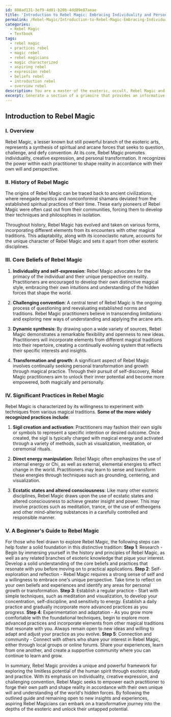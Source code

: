 ```yaml
---
id: 888ad131-3ef9-4d01-b20b-4dd89e87aeae
title: 'Introduction to Rebel Magic: Embracing Individuality and Personal Transformation'
permalink: /Rebel-Magic/Introduction-to-Rebel-Magic-Embracing-Individuality-and-Personal-Transformation/
categories:
  - Rebel Magic
  - Textbook
tags:
  - rebel magic
  - practices rebel
  - magic rebel
  - rebel magicians
  - magic characterized
  - aspiring rebel
  - expression rebel
  - beliefs rebel
  - introduction rebel
  - overview rebel
description: You are a master of the esoteric, occult, Rebel Magic and education, you have written many textbooks on the subject in ways that provide students with rich and deep understanding of the subject. You are being asked to write textbook-like sections on a topic and you do it with full context, explainability, and reliability in accuracy to the true facts of the topic at hand, in a textbook style that a student would easily be able to learn from, in a rich, engaging, and contextual way. Always include relevant context (such as formulas and history), related concepts, and in a way that someone can gain deep insights from.
excerpt: Generate a section of a grimoire that provides an informative and detailed overview about the principles and methods of Rebel Magic, including its history, core beliefs, and significant practices. Additionally, include a step-by-step guide for beginners to start safely and effectively in advancing their understanding and mastery of this esoteric domain.
---
```


## Introduction to Rebel Magic

### I. Overview

Rebel Magic, a lesser known but still powerful branch of the esoteric arts, represents a synthesis of spiritual and arcane forces that seeks to question, challenge, and defy convention. At its core, Rebel Magic promotes individuality, creative expression, and personal transformation. It recognizes the power within each practitioner to shape reality in accordance with their own will and perspective.

### II. History of Rebel Magic

The origins of Rebel Magic can be traced back to ancient civilizations, where renegade mystics and nonconformist shamans deviated from the established spiritual practices of their time. These early pioneers of Rebel Magic were often cast out from their communities, forcing them to develop their techniques and philosophies in isolation.

Throughout history, Rebel Magic has evolved and taken on various forms, incorporating different elements from its encounters with other magical traditions. This adaptability, along with its iconoclastic nature, accounts for the unique character of Rebel Magic and sets it apart from other esoteric disciplines.

### III. Core Beliefs of Rebel Magic

1. **Individuality and self-expression**: Rebel Magic advocates for the primacy of the individual and their unique perspective on reality. Practitioners are encouraged to develop their own distinctive magical style, embracing their own intuitions and understanding of the hidden forces that shape the world.

2. **Challenging convention**: A central tenet of Rebel Magic is the ongoing process of questioning and reevaluating established norms and traditions. Rebel Magic practitioners believe in transcending limitations and exploring new ways of understanding and applying the arcane arts.

3. **Dynamic synthesis**: By drawing upon a wide variety of sources, Rebel Magic demonstrates a remarkable flexibility and openness to new ideas. Practitioners will incorporate elements from different magical traditions into their repertoire, creating a continually evolving system that reflects their specific interests and insights.

4. **Transformation and growth**: A significant aspect of Rebel Magic involves continually seeking personal transformation and growth through magical practice. Through their pursuit of self-discovery, Rebel Magic practitioners aim to unlock their inner potential and become more empowered, both magically and personally.

### IV. Significant Practices in Rebel Magic

Rebel Magic is characterized by its willingness to experiment with techniques from various magical traditions. **Some of the more widely recognized practices include**:

1. **Sigil creation and activation**: Practitioners may fashion their own sigils or symbols to represent a specific intention or desired outcome. Once created, the sigil is typically charged with magical energy and activated through a variety of methods, such as visualization, meditation, or ceremonial rituals.

2. **Direct energy manipulation**: Rebel Magic often emphasizes the use of internal energy or Chi, as well as external, elemental energies to effect change in the world. Practitioners may learn to sense and transform these energies through techniques such as grounding, centering, and visualization.

3. **Ecstatic states and altered consciousness**: Like many other esoteric disciplines, Rebel Magic draws upon the use of ecstatic states and altered consciousness to achieve greater insight and power. This may involve practices such as meditation, trance, or the use of entheogens and other mind-altering substances in a carefully controlled and responsible manner.

### V. A Beginner's Guide to Rebel Magic

For those who feel drawn to explore Rebel Magic, the following steps can help foster a solid foundation in this distinctive tradition:
**Step 1**: Research - Begin by immersing yourself in the history and principles of Rebel Magic, as well as any related branches of esoteric knowledge that pique your interest. Develop a solid understanding of the core beliefs and practices that resonate with you before moving on to practical applications.
**Step 2**: Self-exploration and reflection - Rebel Magic requires a strong sense of self and a willingness to embrace one's unique perspective. Take time to reflect on your own beliefs and experiences and identify any areas for personal growth or transformation.
**Step 3**: Establish a regular practice - Start with simple techniques, such as meditation and visualization, to develop your concentration, self-discipline, and sensitivity to energy. Establish a daily practice and gradually incorporate more advanced practices as you progress.
**Step 4**: Experimentation and adaptation - As you grow more comfortable with the foundational techniques, begin to explore more advanced practices and incorporate elements from other magical traditions that resonate with you. Always remain open to new ideas and willing to adapt and adjust your practice as you evolve.
**Step 5**: Connection and community - Connect with others who share your interest in Rebel Magic, either through local groups or online forums. Share your experiences, learn from one another, and create a supportive community where you can continue to learn and grow.

In summary, Rebel Magic provides a unique and powerful framework for exploring the limitless potential of the human spirit through esoteric study and practice. With its emphasis on individuality, creative expression, and challenging convention, Rebel Magic seeks to empower each practitioner to forge their own path and shape reality in accordance with their own unique will and understanding of the world's hidden forces. By following the outlined guide and remaining open to new insights and experiences, aspiring Rebel Magicians can embark on a transformative journey into the depths of the esoteric and unlock their untapped potential.
